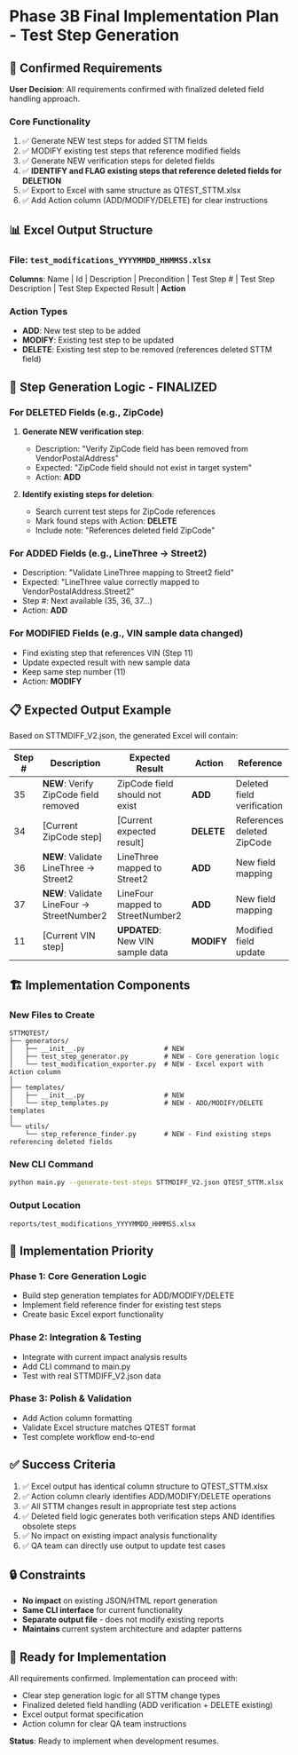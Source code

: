 # Phase 3B Final Implementation Plan - Test Step Generation

## 🎯 **Confirmed Requirements** 

**User Decision**: All requirements confirmed with finalized deleted field handling approach.

### **Core Functionality**
1. ✅ Generate NEW test steps for added STTM fields
2. ✅ MODIFY existing test steps that reference modified fields  
3. ✅ Generate NEW verification steps for deleted fields
4. ✅ **IDENTIFY and FLAG existing steps that reference deleted fields for DELETION**
5. ✅ Export to Excel with same structure as QTEST_STTM.xlsx
6. ✅ Add Action column (ADD/MODIFY/DELETE) for clear instructions

## 📊 **Excel Output Structure**

### **File**: `test_modifications_YYYYMMDD_HHMMSS.xlsx`

**Columns**: Name | Id | Description | Precondition | Test Step # | Test Step Description | Test Step Expected Result | **Action**

### **Action Types**
- **ADD**: New test step to be added
- **MODIFY**: Existing test step to be updated  
- **DELETE**: Existing test step to be removed (references deleted STTM field)

## 🔧 **Step Generation Logic - FINALIZED**

### **For DELETED Fields (e.g., ZipCode)**
1. **Generate NEW verification step**:
   - Description: "Verify ZipCode field has been removed from VendorPostalAddress"
   - Expected: "ZipCode field should not exist in target system"
   - Action: **ADD**

2. **Identify existing steps for deletion**:
   - Search current test steps for ZipCode references
   - Mark found steps with Action: **DELETE** 
   - Include note: "References deleted field ZipCode"

### **For ADDED Fields (e.g., LineThree → Street2)**
- Description: "Validate LineThree mapping to Street2 field"
- Expected: "LineThree value correctly mapped to VendorPostalAddress.Street2"  
- Step #: Next available (35, 36, 37...)
- Action: **ADD**

### **For MODIFIED Fields (e.g., VIN sample data changed)**
- Find existing step that references VIN (Step 11)
- Update expected result with new sample data
- Keep same step number (11)
- Action: **MODIFY**

## 📋 **Expected Output Example**

Based on STTMDIFF_V2.json, the generated Excel will contain:

| Step # | Description | Expected Result | Action | Reference |
|--------|-------------|-----------------|---------|-----------|
| 35 | **NEW**: Verify ZipCode field removed | ZipCode field should not exist | **ADD** | Deleted field verification |
| 34 | [Current ZipCode step] | [Current expected result] | **DELETE** | References deleted ZipCode |
| 36 | **NEW**: Validate LineThree → Street2 | LineThree mapped to Street2 | **ADD** | New field mapping |
| 37 | **NEW**: Validate LineFour → StreetNumber2 | LineFour mapped to StreetNumber2 | **ADD** | New field mapping |
| 11 | [Current VIN step] | **UPDATED**: New VIN sample data | **MODIFY** | Modified field update |

## 🏗️ **Implementation Components**

### **New Files to Create**
```
STTMQTEST/
├── generators/
│   ├── __init__.py                    # NEW
│   ├── test_step_generator.py         # NEW - Core generation logic
│   └── test_modification_exporter.py  # NEW - Excel export with Action column
│
├── templates/
│   ├── __init__.py                    # NEW  
│   └── step_templates.py              # NEW - ADD/MODIFY/DELETE templates
│
└── utils/
    └── step_reference_finder.py       # NEW - Find existing steps referencing deleted fields
```

### **New CLI Command**
```bash
python main.py --generate-test-steps STTMDIFF_V2.json QTEST_STTM.xlsx
```

### **Output Location**
```
reports/test_modifications_YYYYMMDD_HHMMSS.xlsx
```

## 🎯 **Implementation Priority**

### **Phase 1**: Core Generation Logic
- Build step generation templates for ADD/MODIFY/DELETE
- Implement field reference finder for existing test steps
- Create basic Excel export functionality

### **Phase 2**: Integration & Testing  
- Integrate with current impact analysis results
- Add CLI command to main.py
- Test with real STTMDIFF_V2.json data

### **Phase 3**: Polish & Validation
- Add Action column formatting
- Validate Excel structure matches QTEST format
- Test complete workflow end-to-end

## ✅ **Success Criteria**

1. ✅ Excel output has identical column structure to QTEST_STTM.xlsx
2. ✅ Action column clearly identifies ADD/MODIFY/DELETE operations
3. ✅ All STTM changes result in appropriate test step actions
4. ✅ Deleted field logic generates both verification steps AND identifies obsolete steps
5. ✅ No impact on existing impact analysis functionality
6. ✅ QA team can directly use output to update test cases

## 🔒 **Constraints**

- **No impact** on existing JSON/HTML report generation
- **Same CLI interface** for current functionality
- **Separate output file** - does not modify existing reports
- **Maintains** current system architecture and adapter patterns

## 📅 **Ready for Implementation**

All requirements confirmed. Implementation can proceed with:
- Clear step generation logic for all STTM change types
- Finalized deleted field handling (ADD verification + DELETE existing)
- Excel output format specification
- Action column for clear QA team instructions

**Status**: Ready to implement when development resumes.